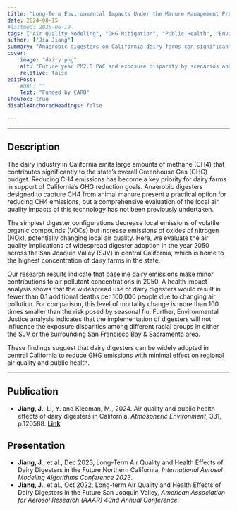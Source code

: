 ```yaml
---
title: "Long-Term Environmental Impacts Under the Manure Management Program" 
date: 2024-08-15
#lastmod: 2025-06-19
tags: ["Air Quality Modeling", "GHG Mitigation", "Public Health", "Environmental Justice"]
author: ["Jia Jiang"]
summary: "Anaerobic digesters on California dairy farms can significantly reduce methane emissions with minimal impact on air quality. Modeling for the year 2050 in the San Joaquin Valley shows slight changes in PM2.5 and ozone levels, negligible health risks, and no effect on environmental justice disparities, supporting digesters as a low-risk GHG reduction strategy."
cover:
    image: "dairy.png"
    alt: "Future year PM2.5 PWC and exposure disparity by scenarios and race/ethnicity"
    relative: false
editPost:
    #URL: ""
    Text: "Funded by CARB"
showToc: true
disableAnchoredHeadings: false

---
```


---

## Description
The dairy industry in California emits large amounts of methane (CH4) that contributes significantly to the state’s overall Greenhouse Gas (GHG) budget.  Reducing CH4 emissions has become a key priority for dairy farms in support of California’s GHG reduction goals. Anaerobic digesters designed to capture CH4 from animal manure present a practical option for reducing CH4 emissions, but a comprehensive evaluation of the local air quality impacts of this technology has not been previously undertaken.

The simplest digester configurations decrease local emissions of volatile organic compounds (VOCs) but increase emissions of oxides of nitrogen (NOx), potentially changing local air quality.  Here, we evaluate the air quality implications of widespread digester adoption in the year 2050 across the San Joaquin Valley (SJV) in central California, which is home to the highest concentration of dairy farms in the state.  

Our research results indicate that baseline dairy emissions make minor contributions to air pollutant concentrations in 2050. A health impact analysis shows that the widespread use of dairy digesters would result in fewer than 0.1 additional deaths per 100,000 people due to changing air pollution. For comparison, this level of mortality change is more than 100 times smaller than the risk posed by seasonal flu.  Further, Environmental Justice analysis indicates that the implementation of digesters will not influence the exposure disparities among different racial groups in either the SJV or the surrounding San Francisco Bay & Sacramento area. 

These findings suggest that dairy digesters can be widely adopted in central California to reduce GHG emissions with minimal effect on regional air quality and public health. 


---
## Publication
 * **Jiang, J.**, Li, Y. and Kleeman, M., 2024. Air quality and public health effects of dairy digesters in California. *Atmospheric Environment*, 331, p.120588. [**Link**](https://doi.org/10.1016/j.atmosenv.2024.120588)


## Presentation
 * **Jiang, J.**, et al., Dec 2023, Long-Term Air Quality and Health Effects of Dairy Digesters in the Future Northern California, *International Aerosol Modeling Algorithms Conference 2023*.
 * **Jiang, J.**, et al., Oct 2022, Long-term Air Quality and Health Effects of Dairy Digesters in the Future San Joaquin Valley, *American Association for Aerosol Research (AAAR) 40nd Annual Conference*.